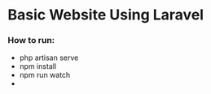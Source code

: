 <h1>Basic Website Using Laravel</h1>

<h3>How to run: </h3>
<ul>
<li>php artisan serve</li>
<li>npm install</li>
<li>npm run watch</li>
<li></li>
</ul>
